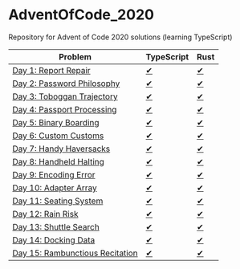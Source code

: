 # AdventOfCode_2020
Repository for Advent of Code 2020 solutions (learning TypeScript)


| Problem              | TypeScript               | Rust                  |
|----------------------|--------------------------|-----------------------|
| [Day 1: Report Repair](https://adventofcode.com/2020/day/1)       | [✔](src/day1/day1.ts)   | [✔](src/day1/mod.rs)  |
| [Day 2: Password Philosophy](https://adventofcode.com/2020/day/2) | [✔](src/day2/day2.ts)   | [✔](src/day2/mod.rs)  |
| [Day 3: Toboggan Trajectory](https://adventofcode.com/2020/day/3) | [✔](src/day3/day3.ts)   | [✔](src/day3/mod.rs)  |
| [Day 4: Passport Processing](https://adventofcode.com/2020/day/4) | [✔](src/day4/day4.ts)   | [✔](src/day4/mod.rs)  |
| [Day 5: Binary Boarding](https://adventofcode.com/2020/day/5)     | [✔](src/day5/day5.ts)   | [✔](src/day5/mod.rs)  |
| [Day 6: Custom Customs](https://adventofcode.com/2020/day/6)      | [✔](src/day6/day6.ts)   | [✔](src/day6/mod.rs)  |
| [Day 7: Handy Haversacks](https://adventofcode.com/2020/day/7)    | [✔](src/day7/day7.ts)   | [✔](src/day7/mod.rs)  |
| [Day 8: Handheld Halting](https://adventofcode.com/2020/day/8)    | [✔](src/day8/day8.ts)   | [✔](src/day8/mod.rs)  |
| [Day 9: Encoding Error](https://adventofcode.com/2020/day/9)      | [✔](src/day9/day9.ts)   | [✔](src/day9/mod.rs)  |
| [Day 10: Adapter Array](https://adventofcode.com/2020/day/10)     | [✔](src/day10/day10.ts) | [✔](src/day10/mod.rs) |
| [Day 11: Seating System](https://adventofcode.com/2020/day/11)    | [✔](src/day11/day11.ts) | [✔](src/day11/mod.rs) |
| [Day 12: Rain Risk](https://adventofcode.com/2020/day/12)         | [✔](src/day12/day12.ts) | [✔](src/day12/mod.rs) |
| [Day 13: Shuttle Search](https://adventofcode.com/2020/day/13)    | [✔](src/day13/day13.ts) | [✔](src/day13/mod.rs) |
| [Day 14: Docking Data](https://adventofcode.com/2020/day/14)      | [✔](src/day14/day14.ts) | [✔](src/day14/mod.rs) |
| [Day 15: Rambunctious Recitation](https://adventofcode.com/2020/day/15) | [✔](src/day15/day15.ts) | [✔](src/day15/mod.rs) |